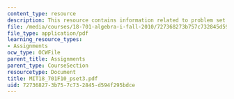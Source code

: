 ```yaml
---
content_type: resource
description: This resource contains information related to problem set 3.
file: /media/courses/18-701-algebra-i-fall-2010/727368273b757c732845d594f295bdce_MIT18_701F10_pset3.pdf
file_type: application/pdf
learning_resource_types:
- Assignments
ocw_type: OCWFile
parent_title: Assignments
parent_type: CourseSection
resourcetype: Document
title: MIT18_701F10_pset3.pdf
uid: 72736827-3b75-7c73-2845-d594f295bdce
---
```

